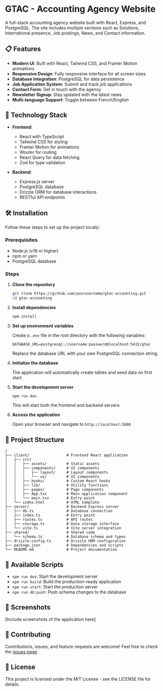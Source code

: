 # GTAC - Accounting Agency Website

A full-stack accounting agency website built with React, Express, and PostgreSQL. The site includes multiple sections such as Solutions, International presence, Job postings, News, and Contact information.

## 📋 Features

- **Modern UI**: Built with React, Tailwind CSS, and Framer Motion animations
- **Responsive Design**: Fully responsive interface for all screen sizes
- **Database Integration**: PostgreSQL for data persistence
- **Job Application System**: Submit and track job applications
- **Contact Form**: Get in touch with the agency
- **Newsletter Signup**: Stay updated with the latest news
- **Multi-language Support**: Toggle between French/English

## 🚀 Technology Stack

- **Frontend**:
  - React with TypeScript
  - Tailwind CSS for styling
  - Framer Motion for animations
  - Wouter for routing
  - React Query for data fetching
  - Zod for type validation

- **Backend**:
  - Express.js server
  - PostgreSQL database
  - Drizzle ORM for database interactions
  - RESTful API endpoints

## 🛠️ Installation

Follow these steps to set up the project locally:

### Prerequisites

- Node.js (v18 or higher)
- npm or yarn
- PostgreSQL database

### Steps

1. **Clone the repository**

   ```bash
   git clone https://github.com/yourusername/gtac-accounting.git
   cd gtac-accounting
   ```

2. **Install dependencies**

   ```bash
   npm install
   ```

3. **Set up environment variables**

   Create a `.env` file in the root directory with the following variables:

   ```
   DATABASE_URL=postgresql://username:password@localhost:5432/gtac
   ```

   Replace the database URL with your own PostgreSQL connection string.

4. **Initialize the database**

   The application will automatically create tables and seed data on first start.

5. **Start the development server**

   ```bash
   npm run dev
   ```

   This will start both the frontend and backend servers.

6. **Access the application**

   Open your browser and navigate to `http://localhost:5000`

## 📝 Project Structure

```
/
├── client/                 # Frontend React application
│   ├── src/
│   │   ├── assets/         # Static assets
│   │   ├── components/     # UI components
│   │   │   ├── layout/     # Layout components
│   │   │   └── ui/         # UI components
│   │   ├── hooks/          # Custom React hooks
│   │   ├── lib/            # Utility functions
│   │   ├── pages/          # Page components
│   │   ├── App.tsx         # Main application component
│   │   └── main.tsx        # Entry point
│   └── index.html          # HTML template
├── server/                 # Backend Express server
│   ├── db.ts               # Database connection
│   ├── index.ts            # Entry point
│   ├── routes.ts           # API routes
│   ├── storage.ts          # Data storage interface
│   └── vite.ts             # Vite server integration
├── shared/                 # Shared code
│   └── schema.ts           # Database schema and types
├── drizzle.config.ts       # Drizzle ORM configuration
├── package.json            # Dependencies and scripts
└── README.md               # Project documentation
```

## 🔧 Available Scripts

- `npm run dev`: Start the development server
- `npm run build`: Build the production-ready application
- `npm run start`: Start the production server
- `npm run db:push`: Push schema changes to the database

## 📱 Screenshots

[Include screenshots of the application here]

## 🤝 Contributing

Contributions, issues, and feature requests are welcome! Feel free to check the [issues page](https://github.com/yourusername/gtac-accounting/issues).

## 📄 License

This project is licensed under the MIT License - see the LICENSE file for details.